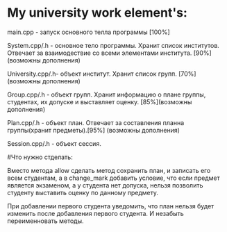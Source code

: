 # My university work element's:
main.cpp - запуск основного телла программы [100%]

System.cpp/.h - основное тело программы. Хранит список институтов. 
Отвечает за взаимодествие со всеми элементами института. [90%](возможны дополнения)

University.cpp/.h- объект институт. Хранит список групп. [70%](возможны дополнения)

Group.cpp/.h - объект групп. Хранит информацию о плане группы, студентах, их допуске и выставляет оценку. [85%](возможны дополнения)

Plan.cpp/.h - объект план. Отвечает за составления планна группы(хранит предметы).[95%] (возможны дополнения)

Session.cpp/.h - объект сессия. 


#Что нужно стделать:

Вместо метода allow сделать метод сохранить план, и записать его всем студентам, а в change_mark добавить условие, что если предмет является экзаменом, а у студента нет допуска, нельзя позволить студенту выставить оценку по данному предмету.

При добавлении первого студента уведомить, что план нельзя будет изменить после добавления первого студента.
И незабыть переименновать методы.